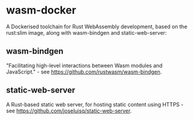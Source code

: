 # wasm-docker
A Dockerised toolchain for Rust WebAssembly development, based on the rust:slim image, along with wasm-bindgen and static-web-server:

## wasm-bindgen
"Facilitating high-level interactions between Wasm modules and JavaScript." - see https://github.com/rustwasm/wasm-bindgen.

## static-web-server
A Rust-based static web server, for hosting static content using HTTPS - see https://github.com/joseluisq/static-web-server.
